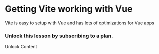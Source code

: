 # Getting Vite working with Vue

Vite is easy to setup with Vue and has lots of optimizations for Vue apps

### Unlock this lesson by subscribing to a plan.

Unlock Content